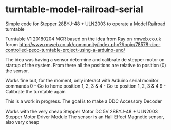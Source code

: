 # turntable-model-railroad-serial
Simple code for Stepper 28BYJ-48 + ULN2003 to operate a Model Railroad turntable



Turntable V1 20180204 MCR
based on the idea from Ray on rmweb.co.uk forum
http://www.rmweb.co.uk/community/index.php?/topic/78578-dcc-controlled-peco-turntable-project-using-a-arduino-uno/

The idea was having a sensor determine and calibrate de stepper motor on startup of the system.
From there all the positions are relative to position (0) the sensor.

Works fine but, for the moment, only interact with Arduino serial monitor commands
0 - Go to home position
1, 2, 3 & 4 - Go to position 1, 2, 3 & 4
9 - Calibrate the turntable again

This is a work in progress. The goal is to make a DDC Accessory Decoder

Works with the very cheap Stepper Motor DC 5V 28BYJ-48 + ULN2003 Stepper Motor Driver Module
The sensor is an Hall Effect Magnetic sensor, also very cheap


